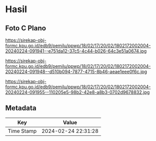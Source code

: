 # Hasil

## Foto C Plano

https://sirekap-obj-formc.kpu.go.id/edb9/pemilu/ppwp/18/02/17/20/02/1802172002004-20240224-091941--e751da12-37c5-4c44-b026-64c3e51a0674.jpg

https://sirekap-obj-formc.kpu.go.id/edb9/pemilu/ppwp/18/02/17/20/02/1802172002004-20240224-091948--d510b094-7877-4715-8b46-aeae1eee0f6c.jpg

https://sirekap-obj-formc.kpu.go.id/edb9/pemilu/ppwp/18/02/17/20/02/1802172002004-20240224-091955--110205e5-98b2-42e8-a8b3-0702d9678832.jpg


## Metadata

| Key        | Value               |
| ---------- | ------------------- |
| Time Stamp | 2024-02-24 22:31:28 |




